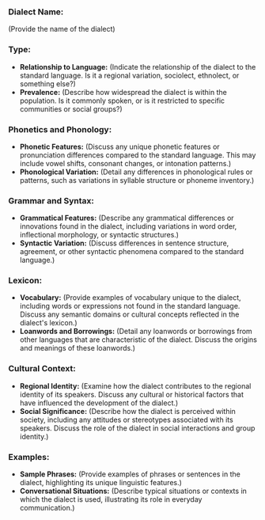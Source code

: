 ### Dialect Name:

(Provide the name of the dialect)

### Type:

- **Relationship to Language:** (Indicate the relationship of the dialect to the standard language. Is it a regional variation, sociolect, ethnolect, or something else?)
- **Prevalence:** (Describe how widespread the dialect is within the population. Is it commonly spoken, or is it restricted to specific communities or social groups?)

### Phonetics and Phonology:

- **Phonetic Features:** (Discuss any unique phonetic features or pronunciation differences compared to the standard language. This may include vowel shifts, consonant changes, or intonation patterns.)
- **Phonological Variation:** (Detail any differences in phonological rules or patterns, such as variations in syllable structure or phoneme inventory.)

### Grammar and Syntax:

- **Grammatical Features:** (Describe any grammatical differences or innovations found in the dialect, including variations in word order, inflectional morphology, or syntactic structures.)
- **Syntactic Variation:** (Discuss differences in sentence structure, agreement, or other syntactic phenomena compared to the standard language.)

### Lexicon:

- **Vocabulary:** (Provide examples of vocabulary unique to the dialect, including words or expressions not found in the standard language. Discuss any semantic domains or cultural concepts reflected in the dialect's lexicon.)
- **Loanwords and Borrowings:** (Detail any loanwords or borrowings from other languages that are characteristic of the dialect. Discuss the origins and meanings of these loanwords.)

### Cultural Context:

- **Regional Identity:** (Examine how the dialect contributes to the regional identity of its speakers. Discuss any cultural or historical factors that have influenced the development of the dialect.)
- **Social Significance:** (Describe how the dialect is perceived within society, including any attitudes or stereotypes associated with its speakers. Discuss the role of the dialect in social interactions and group identity.)

### Examples:

- **Sample Phrases:** (Provide examples of phrases or sentences in the dialect, highlighting its unique linguistic features.)
- **Conversational Situations:** (Describe typical situations or contexts in which the dialect is used, illustrating its role in everyday communication.)